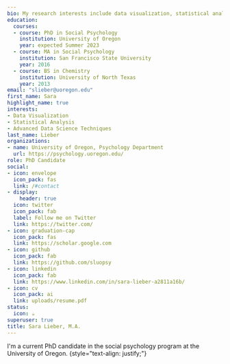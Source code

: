 ```yaml
---
bio: My research interests include data visualization, statistical analysis, and advanced data science topics.
education:
  courses:
  - course: PhD in Social Psychology
    institution: University of Oregon
    year: expected Summer 2023
  - course: MA in Social Psychology
    institution: San Francisco State University
    year: 2016
  - course: BS in Chemistry
    institution: University of North Texas
    year: 2013
email: "slieber@uoregon.edu"
first_name: Sara
highlight_name: true
interests:
- Data Visualization
- Statistical Analysis
- Advanced Data Science Techniques
last_name: Lieber
organizations:
- name: University of Oregon, Psychology Department
  url: https://psychology.uoregon.edu/
role: PhD Candidate
social:
- icon: envelope
  icon_pack: fas
  link: /#contact
- display:
    header: true
  icon: twitter
  icon_pack: fab
  label: Follow me on Twitter
  link: https://twitter.com/
- icon: graduation-cap
  icon_pack: fas
  link: https://scholar.google.com
- icon: github
  icon_pack: fab
  link: https://github.com/sluopsy
- icon: linkedin
  icon_pack: fab
  link: https://www.linkedin.com/in/sara-lieber-a2811a16b/
- icon: cv
  icon_pack: ai
  link: uploads/resume.pdf
status:
  icon: ☕️
superuser: true
title: Sara Lieber, M.A.
---
```


I'm a current PhD candidate in the social psychology program at the University of Oregon. 
{style="text-align: justify;"}
